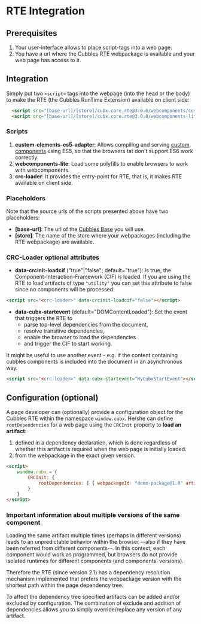 # RTE Integration

## Prerequisites

1. Your user-interface allows to place script-tags into a web page.
2. You have a url where the Cubbles RTE webpackage is available and your web page has access to it.

## Integration

Simply put two `<script>` tags into the webpage (into the head or the body) to make the RTE (the Cubbles RunTime Extension) available on client side:

```html
  <script src="[base-url]/[store]/cubx.core.rte@3.0.0/webcomponents/custom-elements-es5-adapter.js"></script>
  <script src="[base-url]/[store]/cubx.core.rte@3.0.0/webcomponents-lite/webcomponents-lite.js"> <script src="[base-url]/[store]/cubx.core.rte@3.0.0/crc-loader/js/main.js"></script>
```

### Scripts

1. **custom-elements-es5-adapter**: Allows compiling and serving [custom components](https://developers.google.com/web/fundamentals/web-components/customelements) using ES5, so that the browsers tat don't support ES6 work correctly.
2. **webcomponents-lite**: Load some polyfills to enable browsers to work with webcomponents.
3. **crc-loader**: It provides the entry-point for RTE, that is, it makes RTE available on client side.

### Placeholders

Note that the source urls of the scripts presented above have two placeholders:

- **\[base-url\]**: The url of the [Cubbles Base](../../terms-and-concepts/base.md) you will use.
- **\[store\]**: The name of the store where your webpackages (including the RTE webpackage) are available.

### CRC-Loader optional attributes

- **data-crcinit-loadcif** ("true"|"false"; default="true"): Is true, the Component-Interaction-Framework (CIF) is loaded. If you are using the RTE to load artifacts of type `"utility"` you can set this attribute to false since no components will be processed.

```html
<script src="<crc-loader>" data-crcinit-loadcif="false"></script>
```

- **data-cubx-startevent** (default="DOMContentLoaded"): Set the event that triggers the RTE to
  - parse top-level dependencies from the document,
  - resolve transitive dependencies,
  - enable the browser to load the dependencies
  - and trigger the CIF to start working.

It might be useful to use another event - e.g. if the content containing cubbles components is included into the document in an asynchronous way.

```html
<script src="<crc-loader>" data-cubx-startevent="MyCubxStartEvent"></script>
```

## Configuration (optional)

A page developer can (optionally) provide a configuration object for the Cubbles RTE within the namespace `window.cubx`. He/she can define `rootDependencies` for a web page using the `CRCInit` property to **load an artifact**:

1. defined in a dependency declaration, which is done regardless of whether this artifact is required when the web page is initially loaded.
2. from the webpackage in the exact given version.

```html
<script>
    window.cubx = {
        CRCInit: {
            rootDependencies: [ { webpackageId: "demo-package@1.0" artifactId: "util1" } ]
        }
    }
</script>
```

### Important information about multiple versions of the same component

Loading the same artifact multiple times (perhaps in different versions) leads to an unpredictable behavior within the browser --also if they have been referred from different components--. In this context, each component would work as programmed, but browsers do not provide isolated runtimes for different components (and components' versions).

Therefore the RTE (since version 2.1) has a dependency resolution mechanism implemented that prefers the webpackage version with the shortest path within the page dependency tree.

To affect the dependency tree specified artifacts can be added and/or excluded by configuration. The combination of exclude and addition of dependencies allows you to simply override/replace any version of any artifact.